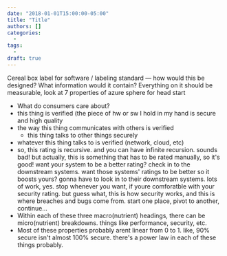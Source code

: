 ```yaml
---
date: "2018-01-01T15:00:00-05:00"
title: "Title"
authors: []
categories:
  - 
tags:
  - 
draft: true
---
```


Cereal box label for software / labeling standard — how would this be designed? What information would it contain? Everything on it should be measurable, look at 7 properties of azure sphere for head start

- What do consumers care about?
- this thing is verified (the piece of hw or sw I hold in my hand is secure and high quality
- the way this thing communicates with others is verified
  - this thing talks to other things securely
- whatever this thing talks to is verified (network, cloud, etc)
- so, this rating is recursive. and you can have infinite recursion. sounds bad! but actually, this is something that has to be rated manually, so it's good! want your system to be a better rating? check in to the downstream systems. want those systems' ratings to be better so it boosts yours? gonna have to look in to their downstream systems. lots of work, yes. stop whenever you want, if youre comforatble with your security rating. but guess what, this is how security works, and this is where breaches and bugs come from. start one place, pivot to another, continue...
- Within each of these three macro(nutrient) headings, there can be micro(nutrient) breakdowns. things like performance, security, etc.
- Most of these properties probably arent linear from 0 to 1. like, 90% secure isn't almost 100% secure. there's a power law in each of these things probably.